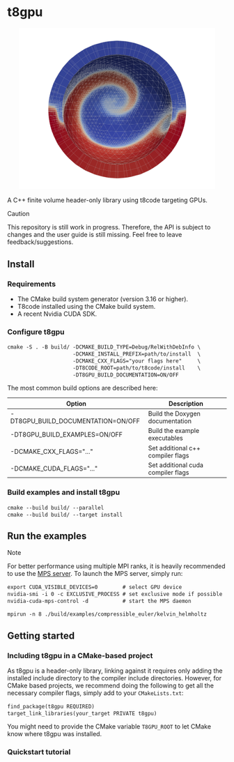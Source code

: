 # t8gpu

<p align="center">
  <img width="450px" src=AMR_example.png>
</p>

A C++ finite volume header-only library using t8code targeting GPUs.

> [!CAUTION]
> This repository is still work in progress. Therefore, the API is subject to changes and the user guide is still missing. Feel free to leave feedback/suggestions.

## Install

### Requirements

- The CMake build system generator (version 3.16 or higher).
- T8code installed using the CMake build system.
- A recent Nvidia CUDA SDK.

### Configure t8gpu

```
cmake -S . -B build/ -DCMAKE_BUILD_TYPE=Debug/RelWithDebInfo \
                     -DCMAKE_INSTALL_PREFIX=path/to/install  \
                     -DCMAKE_CXX_FLAGS="your flags here"     \
                     -DT8CODE_ROOT=path/to/t8code/install    \
                     -DT8GPU_BUILD_DOCUMENTATION=ON/OFF
```

The most common build options are described here:

| Option                             | Description                        |
| ---------------------------------- | ---------------------------------- |
| -DT8GPU_BUILD_DOCUMENTATION=ON/OFF | Build the Doxygen documentation    |
| -DT8GPU_BUILD_EXAMPLES=ON/OFF      | Build the example executables      |
| -DCMAKE_CXX_FLAGS="..."            | Set additional c++ compiler flags  |
| -DCMAKE_CUDA_FLAGS="..."           | Set additional cuda compiler flags |

### Build examples and install t8gpu

```
cmake --build build/ --parallel
cmake --build build/ --target install
```

## Run the examples

> [!NOTE]
> For better performance using multiple MPI ranks, it is heavily recommended to use the [MPS server](https://docs.nvidia.com/deploy/mps/). To launch the MPS server, simply run:
>
> ```
> export CUDA_VISIBLE_DEVICES=0        # select GPU device
> nvidia-smi -i 0 -c EXCLUSIVE_PROCESS # set exclusive mode if possible
> nvidia-cuda-mps-control -d           # start the MPS daemon
> ```

```
mpirun -n 8 ./build/examples/compressible_euler/kelvin_helmholtz
```

## Getting started

### Including t8gpu in a CMake-based project

As t8gpu is a header-only library, linking against it requires only adding the installed include directory to the compiler include directories. However, for CMake based projects, we recommend doing the following to get all the necessary compiler flags, simply add to your ``CMakeLists.txt``:

```
find_package(t8gpu REQUIRED)
target_link_libraries(your_target PRIVATE t8gpu)
```

You might need to provide the CMake variable ``T8GPU_ROOT`` to let CMake know where t8gpu was installed.

### Quickstart tutorial